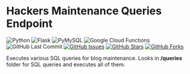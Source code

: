 # Hackers Maintenance Queries Endpoint

![Python](https://img.shields.io/badge/Python-v3.7-blue.svg?logo=python&longCache=true&logoColor=white&colorB=5e81ac&style=flat-square&colorA=4c566a)
![Flask](https://img.shields.io/badge/Flask-v1.0.2-blue.svg?longCache=true&logo=python&style=flat-square&logoColor=white&colorB=5e81ac&colorA=4c566a)
![PyMySQL](https://img.shields.io/badge/PyMySQL-v0.9.3-blue.svg?longCache=true&logo=python&longCache=true&style=flat-square&logoColor=white&colorB=5e81ac&colorA=4c566a)
![Google Cloud Functions](https://img.shields.io/badge/Google--Cloud--Functions-v93-blue.svg?longCache=true&logo=google&longCache=true&style=flat-square&logoColor=white&colorB=5e81ac&colorA=4c566a)
![GitHub Last Commit](https://img.shields.io/github/last-commit/google/skia.svg?style=flat-square&colorA=4c566a&colorB=a3be8c)
[![GitHub Issues](https://img.shields.io/github/issues/hackersandslackers/hackers-maintenance-queries.svg?style=flat-square&colorA=4c566a&colorB=ebcb8b&logo=Github)](https://github.com/hackersandslackers/hackers-maintenance-queries/issues)
[![GitHub Stars](https://img.shields.io/github/stars/hackersandslackers/hackers-maintenance-queries.svg?style=flat-square8&colorA=4c566a&colorB=ebcb8b&logo=Github)](https://github.com/hackersandslackers/hackers-maintenance-queries/stargazers)
[![GitHub Forks](https://img.shields.io/github/forks/hackersandslackers/hackers-maintenance-queries.svg?style=flat-square&colorA=4c566a&colorB=ebcb8b&logo=Github)](https://github.com/hackersandslackers/hackers-maintenance-queries/network)

Executes various SQL queries for blog maintenance. Looks in **/queries** folder for SQL queries and executes all of them.
